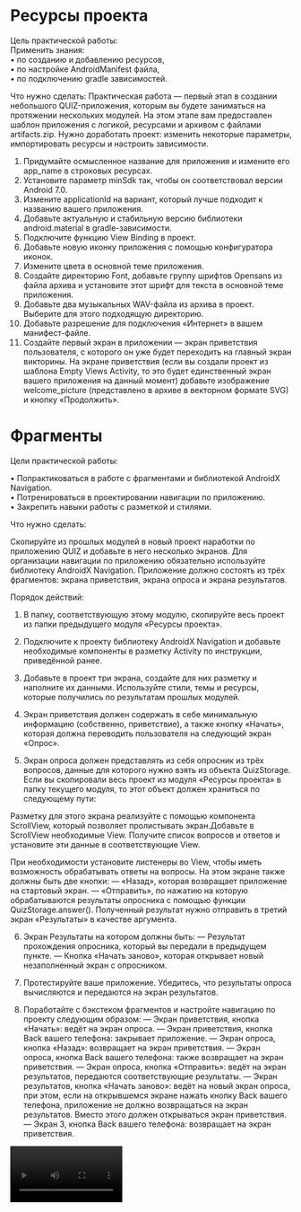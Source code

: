 # Ресурсы проекта
Цель практической работы:  
Применить знания:  
• по созданию и добавлению ресурсов,  
• по настройке AndroidManifest файла,  
• по подключению gradle зависимостей.  


Что нужно сделать:
Практическая работа — первый этап в создании небольшого QUIZ-приложения, которым вы будете заниматься на протяжении нескольких модулей.
На этом этапе вам предоставлен шаблон приложения с логикой, ресурсами и архивом с файлами artifacts.zip. Нужно доработать проект: изменить некоторые параметры, импортировать ресурсы и настроить зависимости.
1. Придумайте осмысленное название для приложения и измените его app_name в строковых ресурсах.
2. Установите параметр minSdk так, чтобы он соответствовал версии Android 7.0.  
3. Измените applicationId на вариант, который лучше подходит к названию вашего приложения.
4. Добавьте актуальную и стабильную версию библиотеки android.material в gradle-зависимости.
5. Подключите функцию View Binding в проект.  
6. Добавьте новую иконку приложения с помощью конфигуратора иконок.  
7. Измените цвета в основной теме приложения.  
8. Создайте директорию Font, добавьте группу шрифтов Opensans из файла архива и установите этот шрифт для текста в основной теме приложения.  
9. Добавьте два музыкальных WAV-файла из архива в проект. Выберите для этого подходящую директорию.  
10. Добавьте разрешение для подключения «Интернет» в вашем манифест-файле.  
11. Создайте первый экран в приложении — экран приветствия пользователя, с которого он уже будет переходить на главный экран викторины. На экране приветствия (если вы создали проект из шаблона Empty Views Activity, то это будет единственный экран вашего приложения на данный момент) добавьте изображение welcome_picture (представлено в архиве в векторном формате SVG) и кнопку «Продолжить».  

# Фрагменты  
Цели практической работы:  

• Попрактиковаться в работе с фрагментами и библиотекой AndroidX Navigation.  
• Потренироваться в проектировании навигации по приложению.  
• Закрепить навыки работы с разметкой и стилями.  


Что нужно сделать:  

Скопируйте из прошлых модулей в новый проект наработки по приложению QUIZ и добавьте в него несколько экранов.
Для организации навигации по приложению обязательно используйте библиотеку AndroidX Navigation.
Приложение должно состоять из трёх фрагментов: экрана приветствия, экрана опроса и экрана результатов.

Порядок действий:
1. В папку, соответствующую этому модулю, скопируйте весь проект из папки предыдущего модуля «Ресурсы проекта».

2. Подключите к проекту библиотеку AndroidX Navigation и добавьте необходимые компоненты в разметку Activity по инструкции, приведённой ранее.

3. Добавьте в проект три экрана, создайте для них разметку и наполните их данными. Используйте стили, темы и ресурсы, которые получились по результатам прошлых модулей.

4. Экран приветствия должен содержать в себе минимальную информацию (собственно, приветствие), а также кнопку «Начать», которая должна переводить пользователя на следующий экран «Опрос».

5. Экран опроса должен представлять из себя опросник из трёх вопросов, данные для которого нужно взять из объекта QuizStorage. Если вы скопировали весь проект из модуля «Ресурсы проекта» в папку текущего модуля, то этот объект должен храниться по следующему пути:

Разметку для этого экрана реализуйте с помощью компонента ScrollView, который позволяет пролистывать экран.Добавьте в ScrollView необходимые View. Получите список вопросов и ответов и установите эти данные в соответствующие View.

При необходимости установите листенеры во View, чтобы иметь возможность обрабатывать ответы на вопросы. На этом экране также должны быть две кнопки:
— «Назад», которая возвращает приложение на стартовый экран.
— «Отправить», по нажатию на которую обрабатываются результаты опросника с помощью функции QuizStorage.answer(). Полученный результат нужно отправить в третий экран «Результаты» в качестве аргумента.

6. Экран Результаты на котором должны быть:
   — Результат прохождения опросника, который вы передали в предыдущем пункте.
   — Кнопка «Начать заново», которая открывает новый незаполненный экран с опросником.

7. Протестируйте ваше приложение. Убедитесь, что результаты опроса вычисляются и передаются на экран результатов.

8. Поработайте с бэкстеком фрагментов и настройте навигацию по проекту следующим образом:
   — Экран приветствия, кнопка «Начать»: ведёт на экран опроса.
   — Экран приветствия, кнопка Back вашего телефона: закрывает приложение.
   — Экран опроса, кнопка «Назад»: возвращает на экран приветствия.
   — Экран опроса, кнопка Back вашего телефона: также возвращает на экран приветствия.
   — Экран опроса, кнопка «Отправить»: ведёт на экран результатов, передаются соответствующие результаты.
   — Экран результатов, кнопка «Начать заново»: ведёт на новый экран опроса, при этом, если на открывшемся экране нажать кнопку Back вашего телефона, приложение не должно возвращаться на экран результатов. Вместо этого должен открываться экран приветствия.
   — Экран 3, кнопка Back вашего телефона: возвращает на экран приветствия.

<video src="screen/Screenrecorder.mp4" width=200></video>